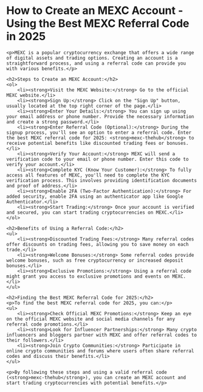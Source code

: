 <!DOCTYPE html>
<html lang="en">
<head>
    <meta charset="UTF-8">
    <meta name="viewport" content="width=device-width, initial-scale=1.0">
    <title>How to Create an MEXC Account - Using the Best MEXC Referral Code in 2025</title>
</head>
<body>
    <h1>How to Create an MEXC Account - Using the Best MEXC Referral Code in 2025</h1>
    
    <p>MEXC is a popular cryptocurrency exchange that offers a wide range of digital assets and trading options. Creating an account is a straightforward process, and using a referral code can provide you with various benefits.</p>

    <h2>Steps to Create an MEXC Account:</h2>
    <ol>
        <li><strong>Visit the MEXC Website:</strong> Go to the official MEXC website.</li>
        <li><strong>Sign Up:</strong> Click on the "Sign Up" button, usually located at the top right corner of the page.</li>
        <li><strong>Enter Your Details:</strong> You can sign up using your email address or phone number. Provide the necessary information and create a strong password.</li>
        <li><strong>Enter Referral Code (Optional):</strong> During the signup process, you'll see an option to enter a referral code. Enter the best MEXC referral code for 2025: <strong>mexc-thehub</strong> to receive potential benefits like discounted trading fees or bonuses.</li>
        <li><strong>Verify Your Account:</strong> MEXC will send a verification code to your email or phone number. Enter this code to verify your account.</li>
        <li><strong>Complete KYC (Know Your Customer):</strong> To fully access all features of MEXC, you'll need to complete the KYC verification process. This involves providing identification documents and proof of address.</li>
        <li><strong>Enable 2FA (Two-Factor Authentication):</strong> For added security, enable 2FA using an authenticator app like Google Authenticator.</li>
        <li><strong>Start Trading:</strong> Once your account is verified and secured, you can start trading cryptocurrencies on MEXC.</li>
    </ol>

    <h2>Benefits of Using a Referral Code:</h2>
    <ul>
        <li><strong>Discounted Trading Fees:</strong> Many referral codes offer discounts on trading fees, allowing you to save money on each trade.</li>
        <li><strong>Welcome Bonuses:</strong> Some referral codes provide welcome bonuses, such as free cryptocurrency or increased deposit bonuses.</li>
        <li><strong>Exclusive Promotions:</strong> Using a referral code might grant you access to exclusive promotions and events on MEXC.</li>
    </ul>

    <h2>Finding the Best MEXC Referral Code for 2025:</h2>
    <p>To find the best MEXC referral code for 2025, you can:</p>
    <ul>
        <li><strong>Check Official MEXC Promotions:</strong> Keep an eye on the official MEXC website and social media channels for any referral code promotions.</li>
        <li><strong>Look for Influencer Partnerships:</strong> Many crypto influencers and bloggers partner with MEXC and offer referral codes to their followers.</li>
        <li><strong>Join Crypto Communities:</strong> Participate in online crypto communities and forums where users often share referral codes and discuss their benefits.</li>
    </ul>

    <p>By following these steps and using a valid referral code (<strong>mexc-thehub</strong>), you can create an MEXC account and start trading cryptocurrencies with potential benefits.</p>
</body>
</html>
